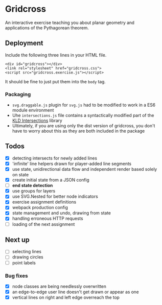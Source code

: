 # Gridcross

An interactive exercise teaching you about planar geometry and applications of the Pythagorean theorem.

## Deployment

Include the following three lines in your HTML file.

```$xslt
<div id="gridcross"></div>
<link rel="stylesheet" href="gridcross.css">
<script src="gridcross.exercise.js"></script>
```
It should be fine to just put them into the `body` tag.

### Packaging

- `svg.draggable.js` plugin for `svg.js` had to be modified to work in a ES6 module environment
- Uhe `intersections.js` file contains a syntactically modified part of the [KLD Intersections](https://github.com/thelonious/kld-intersections) library 
- Ultimately, if you are using only the dist version of gridcross, you don't have to worry about this as they are both included in the package

## Todos

- [x] detecting intersects for newly added lines 
- [x] 'infinite' line helpers drawn for player-added line segments
- [x] use state, unidirectional data flow and independent render based solely on state
- [x] create initial state from a JSON config 
- [ ] **end state detection**
- [x] use groups for layers
- [x] use SVG.Nested for better node indicators
- [x] exercise assignment definitions
- [x] webpack production config
- [x] state management and undo, drawing from state
- [x] handling erroneous HTTP requests
- [ ] loading of the next assignment

## Next up

- [ ] selecting lines
- [ ] drawing circles
- [ ] point labels

### Bug fixes

- [x] node classes are being needlessly overwritten
- [x] an edge-to-edge user line doesn't get drawn or appear as one
- [x] vertical lines on right and left edge overreach the top